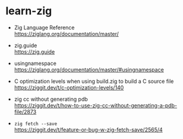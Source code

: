 # learn-zig

- Zig Language Reference\
  <https://ziglang.org/documentation/master/>

- zig.guide\
  <https://zig.guide>

- usingnamespace\
  <https://ziglang.org/documentation/master/#usingnamespace>

- C optimization levels when using build.zig to build a C source file\
  <https://ziggit.dev/t/c-optimization-levels/140>

- zig cc without generating pdb\
    <https://ziggit.dev/t/how-to-use-zig-cc-without-generating-a-pdb-file/2873>

- `zig fetch --save`\
    <https://ziggit.dev/t/feature-or-bug-w-zig-fetch-save/2565/4>
